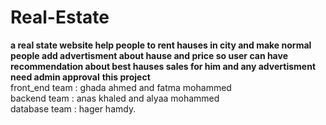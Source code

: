 # Real-Estate
**a real state website help people to rent hauses in city and make normal people add advertisment about hause and price so user can have recommendation about best hauses sales for him and any advertisment need admin approval**
**this project**
<br>
front_end team : ghada ahmed and fatma mohammed
<br>
backend team :   anas khaled  and alyaa mohammed
<br>
database team  :  hager hamdy.
